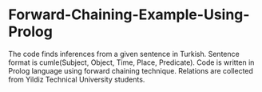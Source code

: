 # Forward-Chaining-Example-Using-Prolog
The code finds inferences from a given sentence in Turkish. 
Sentence format is cumle(Subject, Object, Time, Place, Predicate).
Code is written in Prolog language using forward chaining technique. 
Relations are collected from Yildiz Technical University students.
